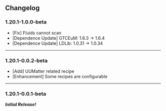 ## Changelog

### 1.20.1-1.0.0-beta
- [Fix] Fluids cannot scan
- [Dependence Update] GTCEuM: 1.6.3 -> 1.6.4
- [Dependence Update] LDLib: 1.0.31 -> 1.0.34

---

### 1.20.1-0.0.2-beta
- [Add] UUMatter related recipe  
- [Enhancement] Some recipes are configurable

---
### 1.20.1-0.0.1-beta
**_Initial Release!_**<br>